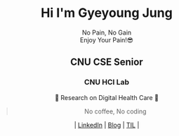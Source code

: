 <div align='center'>


# **Hi I'm Gyeyoung Jung** 
No Pain, No Gain    
Enjoy Your Pain!😎 

## CNU CSE Senior  


<!-- ![Anurag's GitHub stats](https://github-readme-stats.vercel.app/api?username=hotmoist&&show_icons=true&theme=dark)    -->
  ### __CNU HCI Lab__
  🎇 Research on Digital Health Care 🎇
 
>  No coffee, No coding
 
| [LinkedIn](https://www.linkedin.com/in/gyeyoung-jung-a911b8220/?locale=en_US) | [Blog](https://velog.io/@hotmosit) | [TIL](https://woolen-vinyl-157.notion.site/TIL-a173923c843b47cb8f69a3d622879ce0) |

</div>
